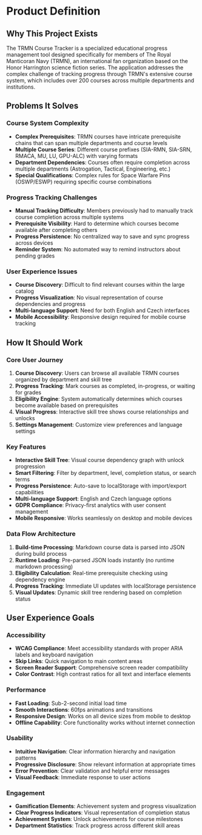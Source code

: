 # Product Definition

## Why This Project Exists

The TRMN Course Tracker is a specialized educational progress management tool designed specifically for members of The Royal Manticoran Navy (TRMN), an international fan organization based on the Honor Harrington science fiction series. The application addresses the complex challenge of tracking progress through TRMN's extensive course system, which includes over 200 courses across multiple departments and institutions.

## Problems It Solves

### Course System Complexity

- **Complex Prerequisites**: TRMN courses have intricate prerequisite chains that can span multiple departments and course levels
- **Multiple Course Series**: Different course prefixes (SIA-RMN, SIA-SRN, RMACA, MU, LU, GPU-ALC) with varying formats
- **Department Dependencies**: Courses often require completion across multiple departments (Astrogation, Tactical, Engineering, etc.)
- **Special Qualifications**: Complex rules for Space Warfare Pins (OSWP/ESWP) requiring specific course combinations

### Progress Tracking Challenges

- **Manual Tracking Difficulty**: Members previously had to manually track course completion across multiple systems
- **Prerequisite Visibility**: Hard to determine which courses become available after completing others
- **Progress Persistence**: No centralized way to save and sync progress across devices
- **Reminder System**: No automated way to remind instructors about pending grades

### User Experience Issues

- **Course Discovery**: Difficult to find relevant courses within the large catalog
- **Progress Visualization**: No visual representation of course dependencies and progress
- **Multi-language Support**: Need for both English and Czech interfaces
- **Mobile Accessibility**: Responsive design required for mobile course tracking

## How It Should Work

### Core User Journey

1. **Course Discovery**: Users can browse all available TRMN courses organized by department and skill tree
2. **Progress Tracking**: Mark courses as completed, in-progress, or waiting for grades
3. **Eligibility Engine**: System automatically determines which courses become available based on prerequisites
4. **Visual Progress**: Interactive skill tree shows course relationships and unlocks
5. **Settings Management**: Customize view preferences and language settings

### Key Features

- **Interactive Skill Tree**: Visual course dependency graph with unlock progression
- **Smart Filtering**: Filter by department, level, completion status, or search terms
- **Progress Persistence**: Auto-save to localStorage with import/export capabilities
- **Multi-language Support**: English and Czech language options
- **GDPR Compliance**: Privacy-first analytics with user consent management
- **Mobile Responsive**: Works seamlessly on desktop and mobile devices

### Data Flow Architecture

1. **Build-time Processing**: Markdown course data is parsed into JSON during build process
2. **Runtime Loading**: Pre-parsed JSON loads instantly (no runtime markdown processing)
3. **Eligibility Calculation**: Real-time prerequisite checking using dependency engine
4. **Progress Tracking**: Immediate UI updates with localStorage persistence
5. **Visual Updates**: Dynamic skill tree rendering based on completion status

## User Experience Goals

### Accessibility

- **WCAG Compliance**: Meet accessibility standards with proper ARIA labels and keyboard navigation
- **Skip Links**: Quick navigation to main content areas
- **Screen Reader Support**: Comprehensive screen reader compatibility
- **Color Contrast**: High contrast ratios for all text and interface elements

### Performance

- **Fast Loading**: Sub-2-second initial load time
- **Smooth Interactions**: 60fps animations and transitions
- **Responsive Design**: Works on all device sizes from mobile to desktop
- **Offline Capability**: Core functionality works without internet connection

### Usability

- **Intuitive Navigation**: Clear information hierarchy and navigation patterns
- **Progressive Disclosure**: Show relevant information at appropriate times
- **Error Prevention**: Clear validation and helpful error messages
- **Visual Feedback**: Immediate response to user actions

### Engagement

- **Gamification Elements**: Achievement system and progress visualization
- **Clear Progress Indicators**: Visual representation of completion status
- **Achievement System**: Unlock achievements for course milestones
- **Department Statistics**: Track progress across different skill areas

